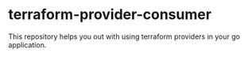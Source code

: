# terraform-provider-consumer
This repository helps you out with using terraform providers in your go application.
